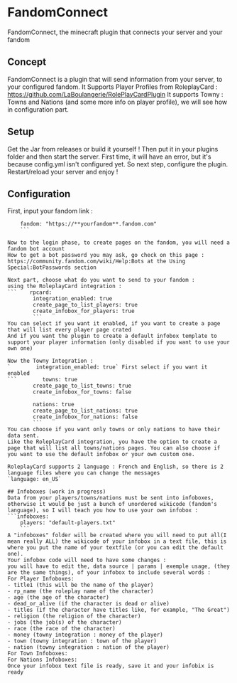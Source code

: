 # FandomConnect
 FandomConnect, the minecraft plugin that connects your server and your fandom
 
 
## Concept
 FandomConnect is a plugin that will send information from your server, to your configured fandom.
 It Supports Player Profiles from RoleplayCard : https://github.com/LaBoulangerie/RolePlayCardPlugin
 It supports Towny : Towns and Nations (and some more info on player profile), we will see how in configuration part.


## Setup
Get the Jar from releases or build it yourself !
Then put it in your plugins folder and then start the server.
First time, it will have an error, but it's because config.yml isn't configured yet.
So next step, configure the plugin.
Restart/reload your server and enjoy !


## Configuration
First, input your fandom link :
```links:
    fandom: "https://**yourfandom**.fandom.com"
    ```

Now to the login phase, to create pages on the fandom, you will need a fandom bot account
How to get a bot password you may ask, go check on this page : https://community.fandom.com/wiki/Help:Bots at the Using Special:BotPasswords section

Next part, choose what do you want to send to your fandom :
using the RoleplayCard integration :
```    rpcard:
        integration_enabled: true
        create_page_to_list_players: true
        create_infobox_for_players: true
        ```
You can select if you want it enabled, if you want to create a page that will list every player page crated
And if you want the plugin to create a default infobox template to support your player information (only disabled if you want to use your own one)

Now the Towny Integration :
`        integration_enabled: true` First select if you want it enabled 
```        towns: true
        create_page_to_list_towns: true
        create_infobox_for_towns: false
        
        nations: true
        create_page_to_list_nations: true
        create_infobox_for_nations: false
        ```
You can choose if you want only towns or only nations to have their data sent.
Like the RoleplayCard integration, you have the option to create a page that will list all towns/nations pages. You can also choose if you want to use the default infobox or your own custom one.

RoleplayCard supports 2 language : French and English, so there is 2 language files where you can change the messages
`language: en_US`

## Infoboxes (work in progress)
Data from your players/towns/nations must be sent into infoboxes, otherwise it would be just a bunch of unordered wikicode (fandom's language), so I will teach you how to use your own infobox :
```infoboxes:
    players: "default-players.txt"
    ```
A "infoboxes" folder will be created where you will need to put all(I mean really ALL) the wikicode of your infobox in a text file, this is where you put the name of your textfile (or you can edit the default one).
Your infobox code will need to have some changes :
you will have to edit the, data source | params | exemple usage, (they are the same things), of your infobox to include several words :
For Player Infoboxes:
- title1 (this will be the name of the player)
- rp_name (the roleplay name of the character)
- age (the age of the character)
- dead_or_alive (if the character is dead or alive)
- titles (if the character have titles like, for example, "The Great")
- religion (the religion of the character)
- jobs (the job(s) of the character)
- race (the race of the character)
- money (towny integration : money of the player)
- town (towny integration : town of the player)
- nation (towny integration : nation of the player)
For Town Infoboxes:
For Nations Infoboxes:
Once your infobox text file is ready, save it and your infobix is ready

